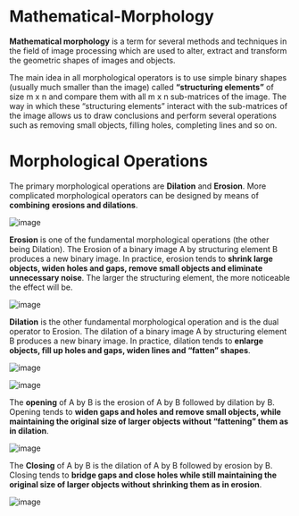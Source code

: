 # Mathematical-Morphology
**Mathematical morphology** is a term for several methods and techniques in the field of image processing which are used to alter, extract and transform the geometric shapes of images and objects.

The main idea in all morphological operators is to use simple binary shapes (usually much smaller than the image) called **“structuring elements”** of size m x n and compare them with all m x n sub-matrices of the image. The way in which these “structuring elements” interact with the sub-matrices of the image allows us to draw conclusions and perform several operations such as removing small objects, filling holes, completing lines and so on.

# Morphological Operations
The primary morphological operations are **Dilation** and **Erosion**.
More complicated morphological operators can be designed by means of **combining** **erosions and dilations**.

![image](https://user-images.githubusercontent.com/90917375/138886220-f2292bd4-003a-42de-8070-cce2f9881d85.png)

**Erosion** is one of the fundamental morphological operations (the other being Dilation).
The Erosion of a binary image A by structuring element B produces a new binary image.
In practice, erosion tends to **shrink large objects, widen holes and gaps, remove small objects and eliminate unnecessary noise**.
The larger the structuring element, the more noticeable the effect will be.

![image](https://user-images.githubusercontent.com/90917375/138885262-b794f0ca-606c-4523-92fb-411c9eda284d.png)

**Dilation** is the other fundamental morphological operation and is the dual operator to Erosion.
The dilation of a binary image A by structuring element B produces a new binary image.
In practice, dilation tends to **enlarge objects, fill up holes and gaps, widen lines and “fatten” shapes**.

![image](https://user-images.githubusercontent.com/90917375/138885482-c3bfe9e0-c07c-4fcc-8c2c-635c82147a60.png)

![image](https://user-images.githubusercontent.com/90917375/138885726-51e33229-7481-4dc3-a9b3-64bc3f2b6b33.png)

The **opening** of A by B is the erosion of A by B followed by dilation by B.
Opening tends to **widen gaps and holes and remove small objects, while maintaining the original size of larger objects without “fattening” them as in dilation**.

![image](https://user-images.githubusercontent.com/90917375/138885798-4e1f42ab-4444-4d02-b5ed-bd35b03bcb02.png)

The **Closing** of A by B is the dilation of A by B followed by erosion by B.
Closing tends to **bridge gaps and close holes while still maintaining the original size of larger objects without shrinking them as in erosion**.

![image](https://user-images.githubusercontent.com/90917375/138885843-6dd9dd93-6a27-465c-84a8-589d92c47b37.png)







  





